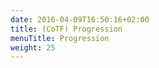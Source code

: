 ```yaml
---
date: 2016-04-09T16:50:16+02:00
title: (CoTF) Progression
menuTitle: Progression
weight: 25
---
```

